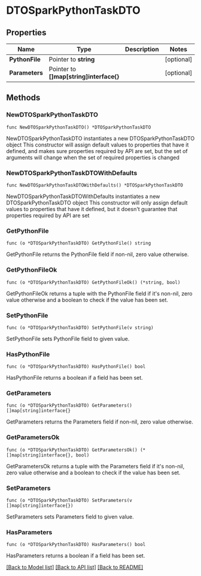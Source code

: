 # DTOSparkPythonTaskDTO

## Properties

Name | Type | Description | Notes
------------ | ------------- | ------------- | -------------
**PythonFile** | Pointer to **string** |  | [optional] 
**Parameters** | Pointer to **[]map[string]interface{}** |  | [optional] 

## Methods

### NewDTOSparkPythonTaskDTO

`func NewDTOSparkPythonTaskDTO() *DTOSparkPythonTaskDTO`

NewDTOSparkPythonTaskDTO instantiates a new DTOSparkPythonTaskDTO object
This constructor will assign default values to properties that have it defined,
and makes sure properties required by API are set, but the set of arguments
will change when the set of required properties is changed

### NewDTOSparkPythonTaskDTOWithDefaults

`func NewDTOSparkPythonTaskDTOWithDefaults() *DTOSparkPythonTaskDTO`

NewDTOSparkPythonTaskDTOWithDefaults instantiates a new DTOSparkPythonTaskDTO object
This constructor will only assign default values to properties that have it defined,
but it doesn't guarantee that properties required by API are set

### GetPythonFile

`func (o *DTOSparkPythonTaskDTO) GetPythonFile() string`

GetPythonFile returns the PythonFile field if non-nil, zero value otherwise.

### GetPythonFileOk

`func (o *DTOSparkPythonTaskDTO) GetPythonFileOk() (*string, bool)`

GetPythonFileOk returns a tuple with the PythonFile field if it's non-nil, zero value otherwise
and a boolean to check if the value has been set.

### SetPythonFile

`func (o *DTOSparkPythonTaskDTO) SetPythonFile(v string)`

SetPythonFile sets PythonFile field to given value.

### HasPythonFile

`func (o *DTOSparkPythonTaskDTO) HasPythonFile() bool`

HasPythonFile returns a boolean if a field has been set.

### GetParameters

`func (o *DTOSparkPythonTaskDTO) GetParameters() []map[string]interface{}`

GetParameters returns the Parameters field if non-nil, zero value otherwise.

### GetParametersOk

`func (o *DTOSparkPythonTaskDTO) GetParametersOk() (*[]map[string]interface{}, bool)`

GetParametersOk returns a tuple with the Parameters field if it's non-nil, zero value otherwise
and a boolean to check if the value has been set.

### SetParameters

`func (o *DTOSparkPythonTaskDTO) SetParameters(v []map[string]interface{})`

SetParameters sets Parameters field to given value.

### HasParameters

`func (o *DTOSparkPythonTaskDTO) HasParameters() bool`

HasParameters returns a boolean if a field has been set.


[[Back to Model list]](../README.md#documentation-for-models) [[Back to API list]](../README.md#documentation-for-api-endpoints) [[Back to README]](../README.md)


